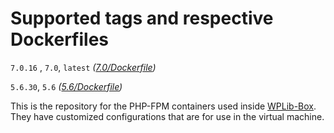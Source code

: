# Supported tags and respective Dockerfiles

`7.0.16` , `7.0`, `latest` _([7.0/Dockerfile](https://github.com/wplib/php-fpm-docker/blob/master/7.0/Dockerfile))_

`5.6.30`, `5.6` _([5.6/Dockerfile](https://github.com/wplib/php-fpm-docker/blob/master/5.6/Dockerfile))_

This is the repository for the PHP-FPM containers used inside [WPLib-Box](https://github.com/wplib/wplib-box). They have customized configurations that are for use in the virtual machine.